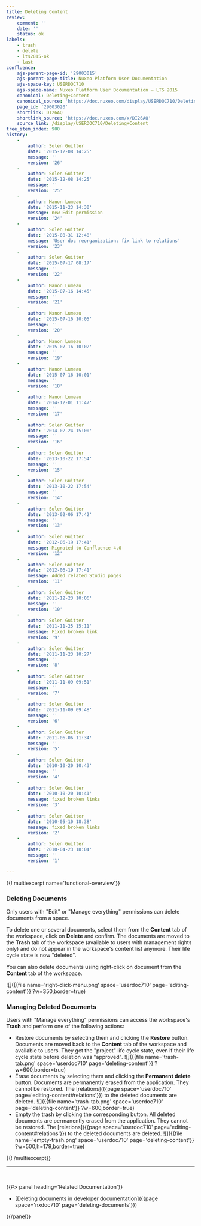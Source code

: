 ```yaml
---
title: Deleting Content
review:
    comment: ''
    date: ''
    status: ok
labels:
    - trash
    - delete
    - lts2015-ok
    - last
confluence:
    ajs-parent-page-id: '29003015'
    ajs-parent-page-title: Nuxeo Platform User Documentation
    ajs-space-key: USERDOC710
    ajs-space-name: Nuxeo Platform User Documentation — LTS 2015
    canonical: Deleting+Content
    canonical_source: 'https://doc.nuxeo.com/display/USERDOC710/Deleting+Content'
    page_id: '29003020'
    shortlink: DI26AQ
    shortlink_source: 'https://doc.nuxeo.com/x/DI26AQ'
    source_link: /display/USERDOC710/Deleting+Content
tree_item_index: 900
history:
    -
        author: Solen Guitter
        date: '2015-12-08 14:25'
        message: ''
        version: '26'
    -
        author: Solen Guitter
        date: '2015-12-08 14:25'
        message: ''
        version: '25'
    -
        author: Manon Lumeau
        date: '2015-11-23 14:30'
        message: new Edit permission
        version: '24'
    -
        author: Solen Guitter
        date: '2015-08-31 12:48'
        message: 'User doc reorganization: fix link to relations'
        version: '23'
    -
        author: Solen Guitter
        date: '2015-07-17 08:17'
        message: ''
        version: '22'
    -
        author: Manon Lumeau
        date: '2015-07-16 14:45'
        message: ''
        version: '21'
    -
        author: Manon Lumeau
        date: '2015-07-16 10:05'
        message: ''
        version: '20'
    -
        author: Manon Lumeau
        date: '2015-07-16 10:02'
        message: ''
        version: '19'
    -
        author: Manon Lumeau
        date: '2015-07-16 10:01'
        message: ''
        version: '18'
    -
        author: Manon Lumeau
        date: '2014-12-01 11:47'
        message: ''
        version: '17'
    -
        author: Solen Guitter
        date: '2014-02-24 15:00'
        message: ''
        version: '16'
    -
        author: Solen Guitter
        date: '2013-10-22 17:54'
        message: ''
        version: '15'
    -
        author: Solen Guitter
        date: '2013-10-22 17:54'
        message: ''
        version: '14'
    -
        author: Solen Guitter
        date: '2013-02-06 17:42'
        message: ''
        version: '13'
    -
        author: Solen Guitter
        date: '2012-06-19 17:41'
        message: Migrated to Confluence 4.0
        version: '12'
    -
        author: Solen Guitter
        date: '2012-06-19 17:41'
        message: Added related Studio pages
        version: '11'
    -
        author: Solen Guitter
        date: '2011-12-23 10:06'
        message: ''
        version: '10'
    -
        author: Solen Guitter
        date: '2011-11-25 15:11'
        message: Fixed broken link
        version: '9'
    -
        author: Solen Guitter
        date: '2011-11-23 10:27'
        message: ''
        version: '8'
    -
        author: Solen Guitter
        date: '2011-11-09 09:51'
        message: ''
        version: '7'
    -
        author: Solen Guitter
        date: '2011-11-09 09:48'
        message: ''
        version: '6'
    -
        author: Solen Guitter
        date: '2011-06-06 11:34'
        message: ''
        version: '5'
    -
        author: Solen Guitter
        date: '2010-10-20 10:43'
        message: ''
        version: '4'
    -
        author: Solen Guitter
        date: '2010-10-20 10:41'
        message: fixed broken links
        version: '3'
    -
        author: Solen Guitter
        date: '2010-05-10 18:38'
        message: fixed broken links
        version: '2'
    -
        author: Solen Guitter
        date: '2010-04-23 18:04'
        message: ''
        version: '1'

---
```

{{! multiexcerpt name='functional-overview'}}

### Deleting Documents

Only users with "Edit" or "Manage everything" permissions can delete documents from a space.

To delete one or several documents, select them from the&nbsp;**Content** tab&nbsp;of the workspace, click on&nbsp;**Delete**&nbsp;and confirm.&nbsp;The documents are moved to the&nbsp;**Trash**&nbsp;tab of the workspace (available to users with management rights only) and do not appear in the workspace's content list anymore. Their life cycle state is now "deleted".

You can also delete documents using right-click on document from the **Content** tab of the workspace.

![]({{file name='right-click-menu.png' space='userdoc710' page='editing-content'}} ?w=350,border=true)

### Managing Deleted Documents

Users with "Manage everything" permissions can access the workspace's **Trash** and perform one of the following actions:

*   Restore documents by selecting them and clicking the **Restore** button.
    Documents are moved back to the **Content** tab of the workspace and available to users. They get the "project" life cycle state, even if their life cycle state before deletion was "approved".
    ![]({{file name='trash-tab.png' space='userdoc710' page='deleting-content'}} ?w=600,border=true)
*   Erase documents by selecting them and clicking the **Permanent delete** button.
    Documents are permanently erased from the application. They cannot be restored.&nbsp;The&nbsp;[relations]({{page space='userdoc710' page='editing-content#relations'}})&nbsp;to the deleted documents are deleted.
    ![]({{file name='trash-tab.png' space='userdoc710' page='deleting-content'}} ?w=600,border=true)
*   Empty the trash by clicking the corresponding button.
    All deleted documents are permanently erased from the application. They cannot be restored.&nbsp;The&nbsp;[relations]({{page space='userdoc710' page='editing-content#relations'}})&nbsp;to the deleted documents are deleted.
    ![]({{file name='empty-trash.png' space='userdoc710' page='deleting-content'}} ?w=500,h=179,border=true)

{{! /multiexcerpt}}

* * *

&nbsp;

<div class="row" data-equalizer data-equalize-on="medium"><div class="column medium-6">{{#> panel heading='Related Documentation'}}

- [Deleting documents in developer documentation]({{page space='nxdoc710' page='deleting-documents'}})

{{/panel}}</div><div class="column medium-6">

&nbsp;

</div></div>
